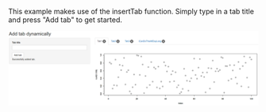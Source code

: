 This example makes use of the insertTab function. Simply type in a tab title and press "Add tab" to get started.


![alt tag](https://raw.githubusercontent.com/Chr96er/shinyUtils/master/inst/examples/addTabs/README.png)

